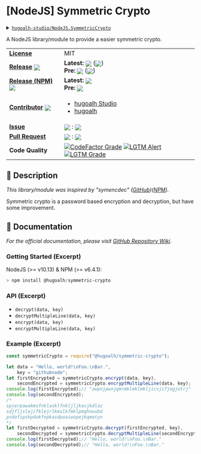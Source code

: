 # \[NodeJS\] Symmetric Crypto

<details>
  <summary><a href="https://github.com/hugoalh-studio/NodeJS.SymmetricCrypto"><code>hugoalh-studio/NodeJS.SymmetricCrypto</code></a></summary>
  <img align="center" alt="GitHub Language Count" src="https://img.shields.io/github/languages/count/hugoalh-studio/NodeJS.SymmetricCrypto?logo=github&logoColor=ffffff&style=flat-square" />
  <img align="center" alt="GitHub Top Langauge" src="https://img.shields.io/github/languages/top/hugoalh-studio/NodeJS.SymmetricCrypto?logo=github&logoColor=ffffff&style=flat-square" />
  <img align="center" alt="GitHub Repo Size" src="https://img.shields.io/github/repo-size/hugoalh-studio/NodeJS.SymmetricCrypto?logo=github&logoColor=ffffff&style=flat-square" />
  <img align="center" alt="GitHub Code Size" src="https://img.shields.io/github/languages/code-size/hugoalh-studio/NodeJS.SymmetricCrypto?logo=github&logoColor=ffffff&style=flat-square" />
  <img align="center" alt="GitHub Watcher" src="https://img.shields.io/github/watchers/hugoalh-studio/NodeJS.SymmetricCrypto?logo=github&logoColor=ffffff&style=flat-square" />
  <img align="center" alt="GitHub Star" src="https://img.shields.io/github/stars/hugoalh-studio/NodeJS.SymmetricCrypto?logo=github&logoColor=ffffff&style=flat-square" />
  <img align="center" alt="GitHub Fork" src="https://img.shields.io/github/forks/hugoalh-studio/NodeJS.SymmetricCrypto?logo=github&logoColor=ffffff&style=flat-square" />
</details>

A NodeJS library/module to provide a easier symmetric crypto.

<table>
  <tr>
    <td><a href="./LICENSE.md"><b>License</b></a></td>
    <td>MIT</td>
  </tr>
  <tr>
    <td><a href="https://github.com/hugoalh-studio/NodeJS.SymmetricCrypto/releases"><b>Release</b></a> <img align="center" src="https://img.shields.io/github/downloads/hugoalh-studio/NodeJS.SymmetricCrypto/total?label=%20&style=flat-square" /></td>
    <td>
      <b>Latest:</b> <img align="center" src="https://img.shields.io/github/release/hugoalh-studio/NodeJS.SymmetricCrypto?sort=semver&label=%20&style=flat-square" /> (<img align="center" src="https://img.shields.io/github/release-date/hugoalh-studio/NodeJS.SymmetricCrypto?label=%20&style=flat-square" />)<br />
      <b>Pre:</b> <img align="center" src="https://img.shields.io/github/release/hugoalh-studio/NodeJS.SymmetricCrypto?include_prereleases&sort=semver&label=%20&style=flat-square" /> (<img align="center" src="https://img.shields.io/github/release-date-pre/hugoalh-studio/NodeJS.SymmetricCrypto?label=%20&style=flat-square" />)
    </td>
  </tr>
  <tr>
    <td><a href="https://www.npmjs.com/package/@hugoalh/symmetric-crypto"><b>Release (NPM)</b></a> <img align="center" src="https://img.shields.io/npm/dt/@hugoalh/symmetric-crypto?label=%20&style=flat-square" /></td>
    <td>
      <b>Latest:</b> <img align="center" src="https://img.shields.io/npm/v/@hugoalh/symmetric-crypto/latest?label=%20&style=flat-square" /><br />
      <b>Pre:</b> <img align="center" src="https://img.shields.io/npm/v/@hugoalh/symmetric-crypto/pre?label=%20&style=flat-square" />
    </td>
  </tr>
  <tr>
    <td><a href="https://github.com/hugoalh-studio/NodeJS.SymmetricCrypto/graphs/contributors"><b>Contributor</b></a> <img align="center" src="https://img.shields.io/github/contributors/hugoalh-studio/NodeJS.SymmetricCrypto?label=%20&style=flat-square" /></td>
    <td><ul>
        <li><a href="https://github.com/hugoalh-studio">hugoalh Studio</a></li>
        <li><a href="https://github.com/hugoalh">hugoalh</a></li>
    </ul></td>
  </tr>
  <tr>
    <td><a href="https://github.com/hugoalh-studio/NodeJS.SymmetricCrypto/issues?q=is%3Aissue"><b>Issue</b></a></td>
    <td><img align="center" src="https://img.shields.io/github/issues-raw/hugoalh-studio/NodeJS.SymmetricCrypto?label=%20&style=flat-square" /> : <img align="center" src="https://img.shields.io/github/issues-closed-raw/hugoalh-studio/NodeJS.SymmetricCrypto?label=%20&style=flat-square" /></td>
  </tr>
  <tr>
    <td><a href="https://github.com/hugoalh-studio/NodeJS.SymmetricCrypto/pulls?q=is%3Apr"><b>Pull Request</b></a></td>
    <td><img align="center" src="https://img.shields.io/github/issues-pr-raw/hugoalh-studio/NodeJS.SymmetricCrypto?label=%20&style=flat-square" /> : <img align="center" src="https://img.shields.io/github/issues-pr-closed-raw/hugoalh-studio/NodeJS.SymmetricCrypto?label=%20&style=flat-square" /></td>
  </tr>
  <tr>
    <td><b>Code Quality</b></td>
    <td>
      <a href="https://www.codefactor.io/repository/github/hugoalh-studio/nodejs.symmetriccrypto"><img align="center" alt="CodeFactor Grade" src="https://img.shields.io/codefactor/grade/github/hugoalh-studio/NodeJS.SymmetricCrypto?logo=codefactor&logoColor=ffffff&style=flat-square" /></a>
      <a href="https://lgtm.com/projects/g/hugoalh-studio/NodeJS.SymmetricCrypto/alerts"><img align="center" alt="LGTM Alert" src="https://img.shields.io/lgtm/alerts/g/hugoalh-studio/NodeJS.SymmetricCrypto?label=%20&logo=lgtm&logoColor=ffffff&style=flat-square" /></a>
      <a href="https://lgtm.com/projects/g/hugoalh-studio/NodeJS.SymmetricCrypto/context:javascript"><img align="center" alt="LGTM Grade" src="https://img.shields.io/lgtm/grade/javascript/g/hugoalh-studio/NodeJS.SymmetricCrypto?logo=lgtm&logoColor=ffffff&style=flat-square" /></a>
    </td>
  </tr>
</table>

## 📜 Description

*This library/module was inspired by "symencdec" ([GitHub](https://github.com/nire0510/symencdec))([NPM](https://www.npmjs.com/package/symencdec)).*

Symmetric crypto is a password based encryption and decryption, but have some improvement.

## 📄 Documentation

*For the official documentation, please visit [GitHub Repository Wiki](https://github.com/hugoalh-studio/NodeJS.SymmetricCrypto/wiki)*.

### Getting Started (Excerpt)

NodeJS (>= v10.13) & NPM (>= v6.4.1):

```powershell
> npm install @hugoalh/symmetric-crypto
```

### API (Excerpt)

- `decrypt(data, key)`
- `decryptMultipleLine(data, key)`
- `encrypt(data, key)`
- `encryptMultipleLine(data, key)`

### Example (Excerpt)

```javascript
const symmetricCrypto = require("@hugoalh/symmetric-crypto");

let data = "Hello, world!\nFoo.\nBar.",
    key = "githubnode";
let firstEncrypted = symmetricCrypto.encrypt(data, key),
    secondEncrypted = symmetricCrypto.encryptMultipleLine(data, key);
console.log(firstEncrypted);// "awpojpwojqmrmklmklmkljicvjifjogjotrj"
console.log(secondEncrypted);
/*
spjerpawakmsfnklasklfnkljljkasjkdlaz
sdjfljslejifklejrlkmslkfmklpmqhnoubd
psdofipskpdokfepkasdpoaiwopejkqmatyn
*/
let firstDecrypted = symmetricCrypto.decrypt(firstEncrypted, key),
    secondDecrypted = symmetricCrypto.decryptMultipleLine(secondEncrypted, key);
console.log(firstDecrypted);// "Hello, world!\nFoo.\nBar."
console.log(secondDecrypted);// "Hello, world!\nFoo.\nBar."
```
